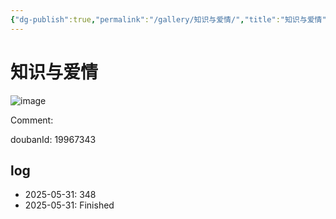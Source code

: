 ```yaml
---
{"dg-publish":true,"permalink":"/gallery/知识与爱情/","title":"知识与爱情","created":"2025-06-16T14:31:18.440+08:00"}
---
```



# 知识与爱情

![image](https://hiraeth-picbed.oss-cn-beijing.aliyuncs.com/20250531154911.webp)

Comment: 



doubanId: 19967343

## log

- 2025-05-31: 348
- 2025-05-31: Finished
